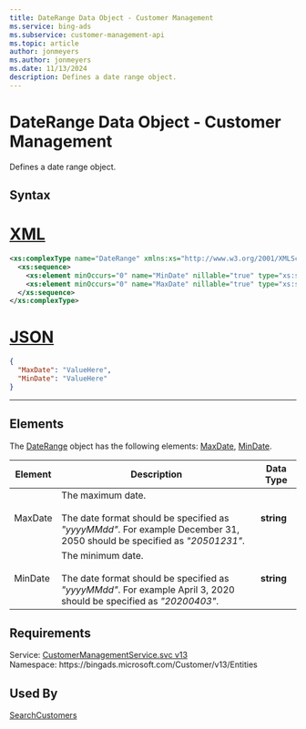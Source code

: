 ```yaml
---
title: DateRange Data Object - Customer Management
ms.service: bing-ads
ms.subservice: customer-management-api
ms.topic: article
author: jonmeyers
ms.author: jonmeyers
ms.date: 11/13/2024
description: Defines a date range object.
---
```

# DateRange Data Object - Customer Management
Defines a date range object.

## Syntax

# [XML](#tab/xml)

```xml
<xs:complexType name="DateRange" xmlns:xs="http://www.w3.org/2001/XMLSchema">
  <xs:sequence>
    <xs:element minOccurs="0" name="MinDate" nillable="true" type="xs:string" />
    <xs:element minOccurs="0" name="MaxDate" nillable="true" type="xs:string" />
  </xs:sequence>
</xs:complexType>
```

# [JSON](#tab/json)

```json
{
  "MaxDate": "ValueHere",
  "MinDate": "ValueHere"
}
```

-----

## <a name="elements"></a>Elements

The [DateRange](daterange.md) object has the following elements: [MaxDate](#maxdate), [MinDate](#mindate).

|Element|Description|Data Type|
|-----------|---------------|-------------|
|<a name="maxdate"></a>MaxDate|The maximum date.<br/><br/>The date format should be specified as *"yyyyMMdd"*. For example December 31, 2050 should be specified as *"20501231"*.|**string**|
|<a name="mindate"></a>MinDate|The minimum date.<br/><br/>The date format should be specified as *"yyyyMMdd"*. For example April 3, 2020 should be specified as *"20200403"*.|**string**|

## Requirements
Service: [CustomerManagementService.svc v13](https://clientcenter.api.bingads.microsoft.com/Api/CustomerManagement/v13/CustomerManagementService.svc)  
Namespace: https\://bingads.microsoft.com/Customer/v13/Entities  

## Used By
[SearchCustomers](searchcustomers.md)  
